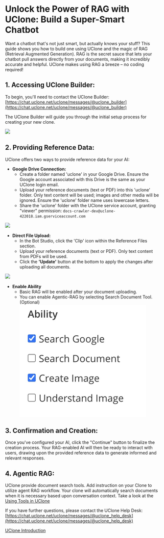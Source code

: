 # Unlock the Power of RAG with UClone: Build a Super-Smart Chatbot

Want a chatbot that's not just smart, but actually knows your stuff? This guide shows you how to build one using UClone and the magic of RAG (Retrieval Augmented Generation). RAG is the secret sauce that lets your chatbot pull answers directly from your documents, making it incredibly accurate and helpful. UClone makes using RAG a breeze – no coding required!

## 1. Accessing UClone Builder:

To begin, you'll need to contact the UClone Builder: [https://chat.uclone.net/uclone/messages/@uclone_builder](https://chat.uclone.net/uclone/messages/@uclone_builder)

The UClone Builder will guide you through the initial setup process for creating your new clone.


![](https://uclone-ai.github.io/uclone_contents/images/uclone_builder_thumbnail.jpg)

## 2. Providing Reference Data:

UClone offers two ways to provide reference data for your AI:

* **Google Drive Connection:**
    * Create a folder named 'uclone' in your Google Drive. Ensure the Google account associated with this Drive is the same as your UClone login email.
    * Upload your reference documents (text or PDF) into this 'uclone' folder. Only text content will be used; images and other media will be ignored. Ensure the 'uclone' folder name uses lowercase letters.
    * Share the 'uclone' folder with the UClone service account, granting "viewer" permission: `docs-crawler-dev@uclone-422018.iam.gserviceaccount.com`

![](https://uclone-ai.github.io/uclone_contents/images/share_crawler.jpg)

* **Direct File Upload:**
    * In the Bot Studio, click the 'Clip' icon within the Reference Files section.
    * Upload your reference documents (text or PDF). Only text content from PDFs will be used.
    * Click the **'Update'** button at the bottom to apply the changes after uploading all documents.


![](https://uclone-ai.github.io/uclone_contents/images/add_knowledge.jpg)

* **Enable Ability**
   * Basic RAG will be enabled after your document uploading.
   * You can enable Agentic-RAG by selecting Search Document Tool. (Optional)
![](./images/ability_new.jpg)

## 3. Confirmation and Creation:

Once you've configured your AI, click the "Continue" button to finalize the creation process. Your RAG-enabled AI will then be ready to interact with users, drawing upon the provided reference data to generate informed and relevant responses.

## 4. Agentic RAG:

UClone provide document search tools. Add instruction on your Clone to utilize agent RAG workflow. Your clone will automatically search documents when it is necessary based upon conversation context.
Take a look at the [Using Tools in UClone](./uclone_toolsd)

If you have further questions, please contact the UClone Help Desk: [https://chat.uclone.net/uclone/messages/@uclone_help_desk](https://chat.uclone.net/uclone/messages/@uclone_help_desk)

[UClone Introduction](https://docs.uclone.net/)
